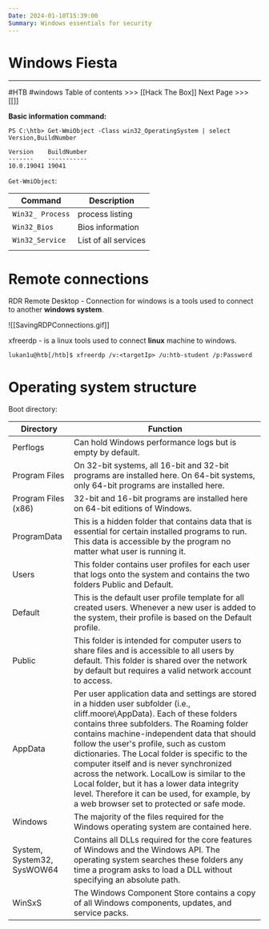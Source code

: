 ```yaml
---
Date: 2024-01-10T15:39:00
Summary: Windows essentials for security
---
```

# Windows Fiesta
---
#HTB #windows 
Table of contents >>> [[Hack The Box]]
Next Page >>> [[]]

**Basic information command:**
```powershell-session
PS C:\htb> Get-WmiObject -Class win32_OperatingSystem | select Version,BuildNumber

Version    BuildNumber
-------    -----------
10.0.19041 19041
```

`Get-WmiObject`:

| Command | Description |
| ---- | ---- |
| `Win32_ Process` | process listing |
| `Win32_Bios` | Bios information |
| `Win32_Service` | List of all services |
|  |  |
# Remote connections
RDR Remote Desktop - Connection for windows is a tools used to connect to another **windows system**.

![[SavingRDPConnections.gif]]

xfreerdp - is a linux tools used to connect **linux** machine to windows.

```shell-session
lukan1u@htb[/htb]$ xfreerdp /v:<targetIp> /u:htb-student /p:Password
```

# Operating system structure
Boot directory:

|Directory|Function|
|---|---|
|Perflogs|Can hold Windows performance logs but is empty by default.|
|Program Files|On 32-bit systems, all 16-bit and 32-bit programs are installed here. On 64-bit systems, only 64-bit programs are installed here.|
|Program Files (x86)|32-bit and 16-bit programs are installed here on 64-bit editions of Windows.|
|ProgramData|This is a hidden folder that contains data that is essential for certain installed programs to run. This data is accessible by the program no matter what user is running it.|
|Users|This folder contains user profiles for each user that logs onto the system and contains the two folders Public and Default.|
|Default|This is the default user profile template for all created users. Whenever a new user is added to the system, their profile is based on the Default profile.|
|Public|This folder is intended for computer users to share files and is accessible to all users by default. This folder is shared over the network by default but requires a valid network account to access.|
|AppData|Per user application data and settings are stored in a hidden user subfolder (i.e., cliff.moore\AppData). Each of these folders contains three subfolders. The Roaming folder contains machine-independent data that should follow the user's profile, such as custom dictionaries. The Local folder is specific to the computer itself and is never synchronized across the network. LocalLow is similar to the Local folder, but it has a lower data integrity level. Therefore it can be used, for example, by a web browser set to protected or safe mode.|
|Windows|The majority of the files required for the Windows operating system are contained here.|
|System, System32, SysWOW64|Contains all DLLs required for the core features of Windows and the Windows API. The operating system searches these folders any time a program asks to load a DLL without specifying an absolute path.|
|WinSxS|The Windows Component Store contains a copy of all Windows components, updates, and service packs.|